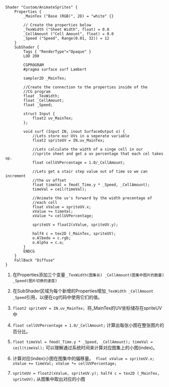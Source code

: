 ```HLSL
Shader "Custom/AnimateSprites" {
	Properties {
		_MainTex ("Base (RGB)", 2D) = "white" {}
		
		// Create the properties below
		_TexWidth ("Sheet Width", float) = 0.0
		_CellAmount ("Cell Amount", float) = 0.0
		_Speed ("Speed", Range(0.01, 32)) = 12
	}
	SubShader {
		Tags { "RenderType"="Opaque" }
		LOD 200
		
		CGPROGRAM
		#pragma surface surf Lambert

		sampler2D _MainTex;
		
		//Create the connection to the properties inside of the 
		//CG program
		float _TexWidth;
		float _CellAmount;
		float _Speed;

		struct Input {
			float2 uv_MainTex;
		};

		void surf (Input IN, inout SurfaceOutput o) {
			//Lets store our UVs in a seperate variable
			float2 spriteUV = IN.uv_MainTex;
			
			//Lets calculate the width of a singe cell in our
			//sprite sheet and get a uv percentage that each cel takes up.
			float cellUVPercentage = 1.0/_CellAmount;
			
			//Lets get a stair step value out of time so we can increment
			//the uv offset
			float timeVal = fmod(_Time.y * _Speed, _CellAmount);
			timeVal = ceil(timeVal);
			
			//Animate the uv's forward by the width precentage of 
			//each cell
			float xValue = spriteUV.x;
			xValue += timeVal;
			xValue *= cellUVPercentage;
			
			spriteUV = float2(xValue, spriteUV.y);
			
			half4 c = tex2D (_MainTex, spriteUV);
			o.Albedo = c.rgb;
			o.Alpha = c.a;
		}
		ENDCG
	} 
	FallBack "Diffuse"
}
```

1. 在Properties添加三个变量 ``` _TexWidth(图集长) _CellAmount(图集中图片的数量) _Speed(图片切换的速度) ```

2. 在SubShader区域为每个新增的Properties增加``` _TexWidth _CellAmount _Speed ```引用，以便在cg代码中使用它们的值。

3. ```float2 spriteUV = IN.uv_MainTex; ```将_MainTex的UV坐标储存在spriteUV中

4. ```float cellUVPercentage = 1.0/_CellAmount;``` 计算出每张小图在整张图片的百分比。

5. ```float timeVal = fmod(_Time.y * _Speed, _CellAmount); timeVal = ceil(timeVal);``` 可以理解通过系统时间来计算对应图集上的小图(index)。

6. 计算对应(index)小图在图集中的偏移量。``` float xValue = spriteUV.x; xValue += timeVal; xValue *= cellUVPercentage;```

7. ```spriteUV = float2(xValue, spriteUV.y); half4 c = tex2D (_MainTex, spriteUV);``` 从图集中取出对应的小图
